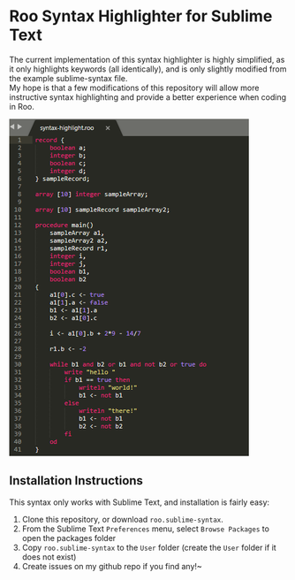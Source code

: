 # Roo Syntax Highlighter for Sublime Text

The current implementation of this syntax highlighter is highly simplified, as it only highlights keywords (all identically), and is only slightly modified from the example sublime-syntax file.  
My hope is that a few modifications of this repository will allow more instructive syntax highlighting and provide a better experience when coding in Roo.  

![Sample of highlighted syntax: See readme-assets folder](readme-assets/syntax_sample.png "This sample that doesn't do much is in the readme-assets folder.")  

## Installation Instructions
This syntax only works with Sublime Text, and installation is fairly easy:
1. Clone this repository, or download `roo.sublime-syntax`.
2. From the Sublime Text `Preferences` menu, select `Browse Packages` to open the packages folder
3. Copy `roo.sublime-syntax` to the `User` folder (create the `User` folder if it does not exist)
4. Create issues on my github repo if you find any!~
